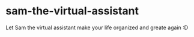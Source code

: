 # sam-the-virtual-assistant

Let Sam the virtual assistant make your life organized and greate again :D
